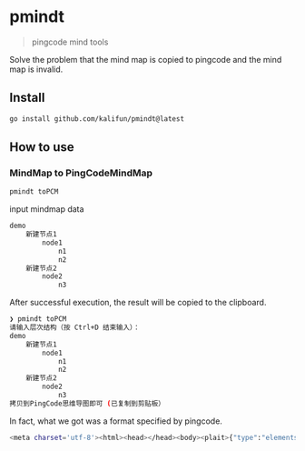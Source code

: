 # pmindt
> pingcode mind tools

Solve the problem that the mind map is copied to pingcode and the mind map is invalid.

## Install 

```bash
go install github.com/kalifun/pmindt@latest
```

## How to use  

### MindMap to PingCodeMindMap

```bash
pmindt toPCM
```

input mindmap data
```bash
demo
    新建节点1
        node1
            n1
            n2
    新建节点2
        node2
            n3
```

After successful execution, the result will be copied to the clipboard.

```bash
❯ pmindt toPCM      
请输入层次结构（按 Ctrl+D 结束输入）：
demo
    新建节点1
        node1
            n1
            n2
    新建节点2
        node2
            n3
拷贝到PingCode思维导图即可 (已复制到剪贴板）
```

In fact, what we got was a format specified by pingcode.

```bash
<meta charset='utf-8'><html><head></head><body><plait>{"type":"elements","data":[{"id":"eolvck6r1dz4","data":{"topic":{"children":[{"text":"demo"}]}},"children":[{"id":"eolvck6r1dzc","data":{"topic":{"children":[{"text":"新建节点1"}]}},"children":[{"id":"eolvck6r1dzb","data":{"topic":{"children":[{"text":"node1"}]}},"children":[{"id":"eolvck6r1dz8","data":{"topic":{"children":[{"text":"n1"}]}},"children":[],"width":16,"height":20},{"id":"eolvck6r1dza","data":{"topic":{"children":[{"text":"n2"}]}},"children":[],"width":16,"height":20}],"width":40,"height":20}],"width":104,"height":20},{"id":"eolvck6r1dzi","data":{"topic":{"children":[{"text":"新建节点2"}]}},"children":[{"id":"eolvck6r1dzh","data":{"topic":{"children":[{"text":"node2"}]}},"children":[{"id":"eolvck6r1dzg","data":{"topic":{"children":[{"text":"n3"}]}},"children":[],"width":16,"height":20}],"width":40,"height":20}],"width":104,"height":20}],"width":40,"height":25,"layout":"right","rightNodeCount":0,"isRoot":true,"type":"mindmap","points":[[0,12]]}]}</plait></body></html>
```